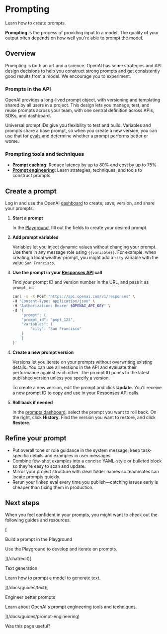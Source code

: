 Prompting
=========

Learn how to create prompts.

**Prompting** is the process of providing input to a model. The quality of your output often depends on how well you're able to prompt the model.

Overview
--------

Prompting is both an art and a science. OpenAI has some strategies and API design decisions to help you construct strong prompts and get consistently good results from a model. We encourage you to experiment.

### Prompts in the API

OpenAI provides a long-lived prompt object, with versioning and templating shared by all users in a project. This design lets you manage, test, and reuse prompts across your team, with one central definition across APIs, SDKs, and dashboard.

Universal prompt IDs give you flexibility to test and build. Variables and prompts share a base prompt, so when you create a new version, you can use that for [evals](/docs/guides/evals) and determine whether a prompt performs better or worse.

### Prompting tools and techniques

*   **[Prompt caching](/docs/guides/prompt-caching)**: Reduce latency by up to 80% and cost by up to 75%
*   **[Prompt engineering](/docs/guides/prompt-engineering)**: Learn strategies, techniques, and tools to construct prompts

Create a prompt
---------------

Log in and use the OpenAI [dashboard](https://platform.openai.com/chat) to create, save, version, and share your prompts.

1.  **Start a prompt**

    In the [Playground](/playground), fill out the fields to create your desired prompt.



2.  **Add prompt variables**

    Variables let you inject dynamic values without changing your prompt. Use them in any message role using `{{variable}}`. For example, when creating a local weather prompt, you might add a `city` variable with the value `San Francisco`.



3.  **Use the prompt in your [Responses API](/docs/guides/text?api-mode=responses) call**

    Find your prompt ID and version number in the URL, and pass it as `prompt_id`:

    ```bash
    curl -s -X POST "https://api.openai.com/v1/responses" \
    -H "Content-Type: application/json" \
    -H "Authorization: Bearer $OPENAI_API_KEY" \
    -d '{
        "prompt": {
        "prompt_id": "pmpt_123",
        "variables": {
            "city": "San Francisco"
        }
        }
    }'
    ```

4.  **Create a new prompt version**

    Versions let you iterate on your prompts without overwriting existing details. You can use all versions in the API and evaluate their performance against each other. The prompt ID points to the latest published version unless you specify a version.

    To create a new version, edit the prompt and click **Update**. You'll receive a new prompt ID to copy and use in your Responses API calls.



5.  **Roll back if needed**

    In the [prompts dashboard](/chat), select the prompt you want to roll back. On the right, click **History**. Find the version you want to restore, and click **Restore**.


Refine your prompt
------------------

*   Put overall tone or role guidance in the system message; keep task-specific details and examples in user messages.
*   Combine few-shot examples into a concise YAML-style or bulleted block so they’re easy to scan and update.
*   Mirror your project structure with clear folder names so teammates can locate prompts quickly.
*   Rerun your linked eval every time you publish—catching issues early is cheaper than fixing them in production.

Next steps
----------

When you feel confident in your prompts, you might want to check out the following guides and resources.

[

Build a prompt in the Playground

Use the Playground to develop and iterate on prompts.

](/chat/edit)[

Text generation

Learn how to prompt a model to generate text.

](/docs/guides/text)[

Engineer better prompts

Learn about OpenAI's prompt engineering tools and techniques.

](/docs/guides/prompt-engineering)

Was this page useful?
